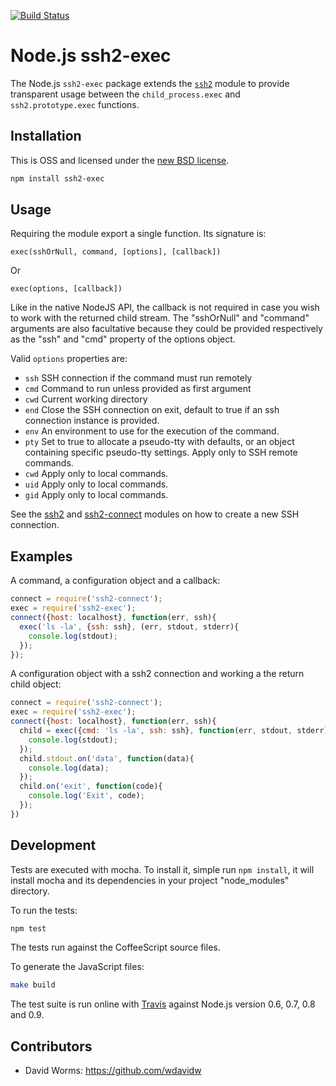 [![Build Status](https://secure.travis-ci.org/adaltas/node-ssh2-exec.svg)][travis]

Node.js ssh2-exec
=================

The Node.js `ssh2-exec` package extends the [`ssh2`][ssh2] module to provide transparent usage between 
the `child_process.exec` and `ssh2.prototype.exec` functions.

Installation
------------

This is OSS and licensed under the [new BSD license][license].

```bash
npm install ssh2-exec
```

Usage
-----

Requiring the module export a single function. Its signature is:

`exec(sshOrNull, command, [options], [callback])`

Or

`exec(options, [callback])`

Like in the native NodeJS API, the callback is not required in case you wish to 
work with the returned child stream. The "sshOrNull" and "command" arguments are
also facultative because they could be provided respectively as the "ssh" and 
"cmd" property of the options object.

Valid `options` properties are:   

-   `ssh`   SSH connection if the command must run remotely   
-   `cmd`   Command to run unless provided as first argument   
-   `cwd`   Current working directory   
-   `end`   Close the SSH connection on exit, default to true if an ssh connection instance is provided.   
-   `env`   An environment to use for the execution of the command.   
-   `pty`   Set to true to allocate a pseudo-tty with defaults, or an object containing specific pseudo-tty settings. Apply only to SSH remote commands.   
-   `cwd`   Apply only to local commands.   
-   `uid`   Apply only to local commands.   
-   `gid`   Apply only to local commands.   

See the [ssh2] and [ssh2-connect] modules on how to create a new SSH connection. 

Examples
--------

A command, a configuration object and a callback:

```js
connect = require('ssh2-connect');
exec = require('ssh2-exec');
connect({host: localhost}, function(err, ssh){
  exec('ls -la', {ssh: ssh}, (err, stdout, stderr){
    console.log(stdout);
  });
});
```

A configuration object with a ssh2 connection and working a the return child object:

```js
connect = require('ssh2-connect');
exec = require('ssh2-exec');
connect({host: localhost}, function(err, ssh){
  child = exec({cmd: 'ls -la', ssh: ssh}, function(err, stdout, stderr){
    console.log(stdout);
  });
  child.stdout.on('data', function(data){
    console.log(data);
  });
  child.on('exit', function(code){
    console.log('Exit', code);
  });
})
```

Development
-----------

Tests are executed with mocha. To install it, simple run `npm install`, it will install
mocha and its dependencies in your project "node_modules" directory.

To run the tests:
```bash
npm test
```

The tests run against the CoffeeScript source files.

To generate the JavaScript files:
```bash
make build
```

The test suite is run online with [Travis][travis] against Node.js version 0.6, 0.7, 0.8 and 0.9.

Contributors
------------

*   David Worms: <https://github.com/wdavidw>

[travis]: http://travis-ci.org/adaltas/node-ssh2-exec
[ssh2]: https://github.com/mscdex/ssh2
[ssh2-connect]: https://github.com/adaltas/node-ssh2-connect
[license]: https://github.com/adaltas/node-ssh2-exec/blob/master/LICENSE.md
